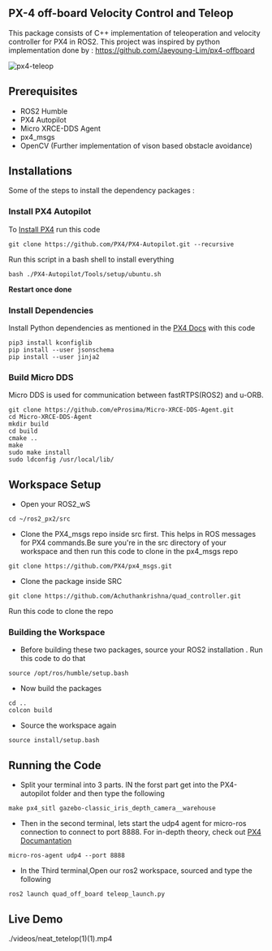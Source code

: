 ## PX-4 off-board Velocity Control and Teleop

This package consists of C++ implementation of teleoperation and velocity controller for PX4 in ROS2. This project was inspired by python implementation done by : https://github.com/Jaeyoung-Lim/px4-offboard

![px4-teleop](./img/drone_Vid_warehouse-ezgif.com-video-to-gif-converter.gif)

## Prerequisites
- ROS2 Humble
- PX4 Autopilot
- Micro XRCE-DDS Agent
- px4_msgs
- OpenCV (Further implementation of vison based obstacle avoidance)

## Installations
Some of the steps to install the dependency packages : 

### Install PX4 Autopilot
To [Install PX4](https://docs.px4.io/main/en/dev_setup/dev_env_linux_ubuntu.html#simulation-and-nuttx-pixhawk-targets) run this code 
```
git clone https://github.com/PX4/PX4-Autopilot.git --recursive
```

Run this script in a bash shell to install everything

```
bash ./PX4-Autopilot/Tools/setup/ubuntu.sh
```

**Restart once done**

### Install Dependencies

Install Python dependencies as mentioned in the [PX4 Docs](https://docs.px4.io/main/en/ros/ros2_comm.html#install-ros-2) with this code

```
pip3 install kconfiglib
pip install --user jsonschema
pip install --user jinja2
```

### Build Micro DDS
Micro DDS is used for communication between fastRTPS(ROS2) and u-ORB.
```
git clone https://github.com/eProsima/Micro-XRCE-DDS-Agent.git
cd Micro-XRCE-DDS-Agent
mkdir build
cd build
cmake ..
make
sudo make install
sudo ldconfig /usr/local/lib/
```
## Workspace Setup

- Open your ROS2_wS
```
cd ~/ros2_px2/src
```

- Clone the PX4_msgs repo inside src first. This helps in ROS messages for PX4 commands.Be sure you're in the src directory of your workspace and then run this code to clone in the px4_msgs repo

```
git clone https://github.com/PX4/px4_msgs.git
```
- Clone the package inside SRC

```
git clone https://github.com/Achuthankrishna/quad_controller.git
```

Run this code to clone the repo



### Building the Workspace

- Before building these two packages, source your ROS2 installation . Run this code to do that

```
source /opt/ros/humble/setup.bash
```
- Now build the packages

```
cd ..
colcon build
```

- Source the workspace again
```
source install/setup.bash
```

## Running the Code

- Split your terminal into 3 parts. IN the forst part get into the PX4-autopilot folder and then type the following
```
make px4_sitl gazebo-classic_iris_depth_camera__warehouse

```
- Then in the second terminal, lets start the udp4 agent for micro-ros connection to connect to port 8888. For in-depth theory, check out [PX4 Documantation](https://docs.px4.io/main/en/middleware/uxrce_dds.html)

```
micro-ros-agent udp4 --port 8888

```
- In the Third terminal,Open our ros2 workspace, sourced and type the following 
```
ros2 launch quad_off_board teleop_launch.py
```
## Live Demo
./videos/neat_tetelop(1)(1).mp4
